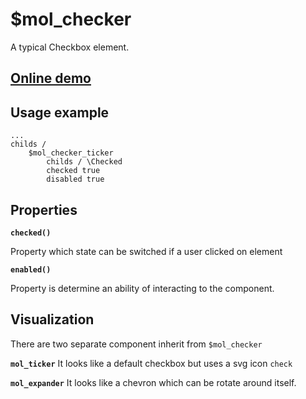 # $mol_checker

A typical Checkbox element.

## [Online demo](http://eigenmethod.github.io/mol/#demo=mol_checker_demo)

## Usage example
```
...
childs /	
	$mol_checker_ticker
		childs / \Checked
		checked true
		disabled true
```
## Properties

**`checked()`**

Property which state can be switched if a user clicked on element  

**`enabled()`**

Property is determine an ability of interacting to the component.

## Visualization

There are two separate component inherit from `$mol_checker`
 
**`mol_ticker`**
It looks like a default checkbox but uses a svg icon `check`

**`mol_expander`**
It looks like a chevron which can be rotate around itself.
